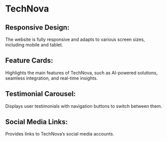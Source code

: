 # TechNova

## Responsive Design: 
The website is fully responsive and adapts to various screen sizes, including mobile and tablet.

## Feature Cards: 
Highlights the main features of TechNova, such as AI-powered solutions, seamless integration, and real-time insights.

## Testimonial Carousel: 
Displays user testimonials with navigation buttons to switch between them.

## Social Media Links:
Provides links to TechNova’s social media accounts.
